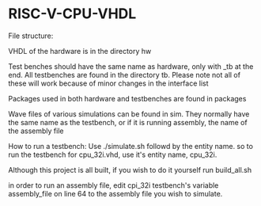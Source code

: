 # RISC-V-CPU-VHDL


File structure:

VHDL of the hardware is in the directory hw 

Test benches should have the same name as hardware, only with _tb at the end. All testbenches are found in the directory tb. Please note not all of these will work because of minor changes in the interface list 

Packages used in both hardware and testbenches are found in packages

Wave files of various simulations can be found in sim. They normally have the same name as the testbench, or if it is running assembly, the name of the assembly file
	
How to run a testbench:
Use ./simulate.sh followd by the entity name. so to run the testbench for cpu_32i.vhd, use it's entity name, cpu_32i.  

Although this project is all built, if you wish to do it yourself run build_all.sh
	
in order to run an assembly file, edit cpi_32i testbench's variable assembly_file on line 64 to the assembly file you wish to simulate.	
